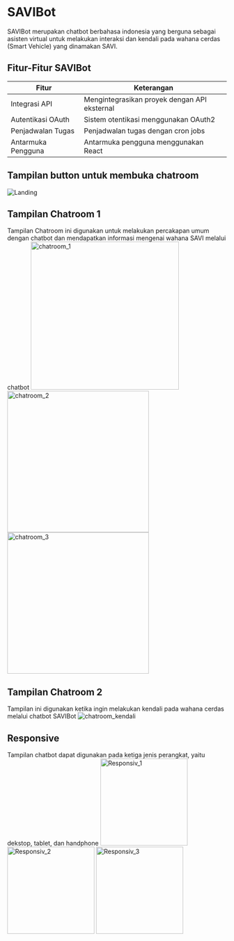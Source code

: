 # SAVIBot
SAVIBot merupakan chatbot berbahasa indonesia yang berguna sebagai asisten virtual untuk melakukan interaksi dan kendali pada wahana cerdas (Smart Vehicle) yang dinamakan SAVI.

## Fitur-Fitur SAVIBot
| Fitur              | Keterangan                                    |
|--------------------|----------------------------------------------|
| Integrasi API      | Mengintegrasikan proyek dengan API eksternal |
| Autentikasi OAuth  | Sistem otentikasi menggunakan OAuth2         |
| Penjadwalan Tugas  | Penjadwalan tugas dengan cron jobs           |
| Antarmuka Pengguna | Antarmuka pengguna menggunakan React         |


## Tampilan button untuk membuka chatroom
![Landing](https://drive.google.com/uc?export=view&id=1ZfhT7_cFNYomojni0tPW3Iyyt24BEdEc)

## Tampilan Chatroom 1
Tampilan Chatroom ini digunakan untuk melakukan percakapan umum dengan chatbot dan mendapatkan informasi mengenai wahana SAVI melalui chatbot
<img src="https://drive.google.com/uc?export=view&id=12eqV2YOye_fP_S7P72vhtOsSASjAcVYT" width="340" alt="chatroom_1"> <img src="https://drive.google.com/uc?export=view&id=15ro6P7OkUGvgO1S-s42V4rsSN1Pq_vFn" width="325" alt="chatroom_2"> <img src="https://drive.google.com/uc?export=view&id=1y0euRICGdVL3dmpQUiYHR_zFKpNZxoag" width="325" alt="chatroom_3"> 


## Tampilan Chatroom 2
Tampilan ini digunakan ketika ingin melakukan kendali pada wahana cerdas melalui chatbot SAVIBot
![chatroom_kendali](https://drive.google.com/uc?export=view&id=12rro2xjWDczNZbQWFUGorPx-yFRdEKFB)


## Responsive
Tampilan chatbot dapat digunakan pada ketiga jenis perangkat, yaitu dekstop, tablet, dan handphone
<img src="https://drive.google.com/uc?export=view&id=1oASEyxbS4aMx4x2653hxwyakw0LCJjzO" width="200" alt="Responsiv_1"> 
<img src="https://drive.google.com/uc?export=view&id=1RsnEcbzGIwWpt0UspOe2hrGfconeeWFm" width="200" alt="Responsiv_2"> 
<img src="https://drive.google.com/uc?export=view&id=1LoaErCMgw0B5EbtxzmCAVg2cH_G1e_yv" width="200" alt="Responsiv_3">
